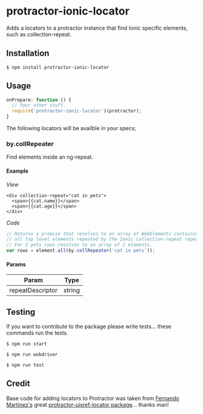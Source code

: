 protractor-ionic-locator
===

Adds a locators to a protractor instance that find Ionic specific elements, such as collection-repeat.

## Installation

`$ npm install protractor-ionic-locator`

## Usage

```javascript
onPrepare: function () {
  // Your other stuff.
  require('protractor-ionic-locator')(protractor);
}
```

The following locators will be availble in your specs;

### by.collRepeater

Find elements inside an ng-repeat.

#### Example

*View*
```xhtml
<div collection-repeat="cat in pets">
  <span>{{cat.name}}</span>
  <span>{{cat.age}}</span>
</div>
```

*Code*
```javascript
// Returns a promise that resolves to an array of WebElements containing
// all top level elements repeated by the Ionic collection-repeat repeater. 
// For 2 pets rows resolves to an array of 2 elements.
var rows = element.all(by.collRepeater('cat in pets'));
```

#### Params

Param            | Type
---------------- | -------------
repeatDescriptor | string

## Testing

If you want to contribute to the package please write tests... these commands run the tests.

```
$ npm run start

$ npm run webdriver

$ npm run test
```

## Credit

Base code for adding locators to Protractor was taken from [Fernando Martinez's](https://github.com/crzrcn) great [protractor-uisref-locator package](https://github.com/crzrcn/protractor-uisref-locator)... thanks man!